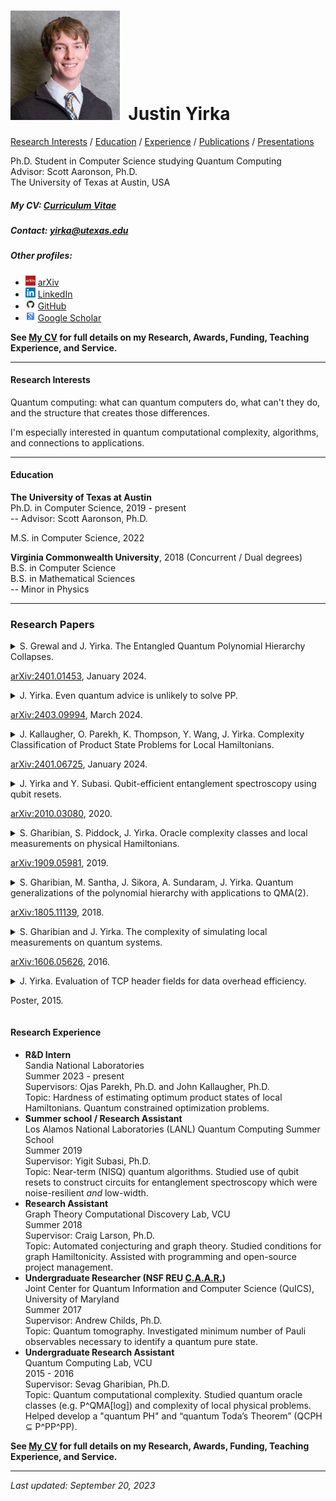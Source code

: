 # <img src="./Headshot1.jpg" style="height: 175px;" />&nbsp; Justin Yirka  

[Research Interests](#research-interests) / [Education](#education) / [Experience](#research-experience) / [Publications](#journal-publications) / [Presentations](#conference-presentations)

Ph.D. Student in Computer Science studying Quantum Computing  
Advisor: Scott Aaronson, Ph.D.  
The University of Texas at Austin, USA

##### My CV: [Curriculum Vitae](./CV_JYirka.pdf)

##### Contact: [yirka@utexas.edu](mailto:yirka@utexas.edu)

##### Other profiles:

  - <img src="./logos/arxiv.jpg" width="16"> [arXiv](https://arxiv.org/a/yirka_j_1.html)
  - <img src="./logos/linkedin.png" width="16"> [LinkedIn](https://www.linkedin.com/in/yirkajk/)
  - <img src="./logos/github.png" width="16"> [GitHub](https://github.com/yirkajk)
  - <img src="./logos/googlescholar.png" width="16"> [Google Scholar](https://scholar.google.com/citations?user=UxIpR_UAAAAJ)

**See [My CV](./CV_JYirka.pdf) for full details on my Research, Awards, Funding, Teaching Experience, and Service.**

***

#### Research Interests
Quantum computing: what can quantum computers do, what can't they do, and the structure that creates those differences.  

I'm especially interested in quantum computational complexity, algorithms, and connections to applications.  

***

#### Education
**The University of Texas at Austin**  
Ph.D. in Computer Science, 2019 - present  
\-- Advisor: Scott Aaronson, Ph.D.  

M.S. in Computer Science, 2022

**Virginia Commonwealth University**, 2018 (Concurrent / Dual degrees)  
B.S. in Computer Science  
B.S. in Mathematical Sciences  
\-- Minor in Physics    

***

### Research Papers
<details>
  <summary>
  S. Grewal and J. Yirka. The Entangled Quantum Polynomial Hierarchy Collapses.  

  [arXiv:2401.01453](https://arxiv.org/abs/2401.01453), January 2024.
  </summary>

  - To appear in Proceedings of *39th Computational Complexity Conference (CCC)*, Ann Arbor, MI, USA, July 2024.  
  - Poster at Conference on Quantum Information Processing (QIP), Taipei, Taiwan, January 2024.  
  - [arXiv:2401.01453](https://arxiv.org/abs/2401.01453) and [ECCC:TR24-006](https://eccc.weizmann.ac.il/report/2024/006/), January 2024.  
</details>

<details>
  <summary>
  J. Yirka. Even quantum advice is unlikely to solve PP.  

  [arXiv:2403.09994](https://arxiv.org/abs/2403.09994), March 2024.
  </summary>

  - [arXiv:2403.09994](https://arxiv.org/abs/2403.09994) and [ECCC:TR24-052](https://eccc.weizmann.ac.il/report/2024/052/), March 2024.  
</details>

<details>
  <summary>
  J. Kallaugher, O. Parekh, K. Thompson, Y. Wang, J. Yirka. Complexity Classification of Product State Problems for Local Hamiltonians.  

  [arXiv:2401.06725](https://arxiv.org/abs/2401.06725), January 2024.  
  </summary>

  - Contributed talk at Conference on Quantum Information Processing (QIP), Taipei, Taiwan, January 2024.  
  Video available [here](https://www.youtube.com/watch?v=k8Rsm4ihNlw).
  - [arXiv:2401.06725](https://arxiv.org/abs/2401.06725), January 2024.  
</details>

<details>
  <summary>
  J. Yirka and Y. Subasi. Qubit-efficient entanglement spectroscopy using qubit resets.  

  [arXiv:2010.03080](https://arxiv.org/abs/2010.03080), 2020.
  </summary>

  - *Quantum*, 5:535, 2021. [doi:10.22331/q-2021-09-02-535](https://doi.org/10.22331/q-2021-09-02-535).  
  - Contributed talk by J. Yirka at Conference for Young Quantum Information Scientists (YQIS), Virtual, 2021.     
  - Contributed talk at APS March Meeting, Virtual, 2021.  
  - Contributed talk at 20th Asian Quantum Information Science Conference (AQIS), Virtual, 2020.  Video available [here](https://youtu.be/J9AnuKkgrIk).  
  - [arXiv:2010.03080](https://arxiv.org/abs/2010.03080), 2020.  
</details>

<details>
  <summary>
  S. Gharibian, S. Piddock, J. Yirka. Oracle complexity classes and local measurements on physical Hamiltonians.

  [arXiv:1909.05981](https://arxiv.org/abs/1909.05981), 2019.
  </summary>  

  - In Proceedings of *37th Symposium on Theoretical Aspects of Computer Science (STACS)*, Montpellier, France, 2020. [doi:10.4230/LIPIcs.STACS.2020.20](https://doi.org/10.4230/LIPIcs.STACS.2020.20).  
  - Contributed talk at Conference on Quantum Information Processing (QIP), Shenzhen, China, 2020.  
  Video available [here](https://www.koushare.com/video/videodetail/4234).   
  - Poster at Conference on the Theory of Quantum Computation, Communication, and Cryptography (TQC), College Park, MD, USA, 2019.  
  - Poster at Workshop on Quantum Computing Theory in Practice (QCTIP), Bristol, UK, 2019.  
  - Poster at Conference on Quantum Information Processing (QIP), Boulder, CO, USA, 2019.  
  - Contributed talk at Asian Quantum Information Science Conference (AQIS), Nagoya, Japan, 2018.  
  - [arXiv:1909.05981](https://arxiv.org/abs/1909.05981), 2019.  
  - Additional videos:  
  Seminar by Sev in "Quantum computing in isolation" series available [here](https://www.youtube.com/watch?v=i8hLbBpS7Qk).  
</details>

<details>
  <summary>
  S. Gharibian, M. Santha, J. Sikora, A. Sundaram, J. Yirka. Quantum generalizations of the polynomial hierarchy with applications to QMA(2).  

  [arXiv:1805.11139](https://arxiv.org/abs/1805.11139), 2018.
  </summary>

  - *Computational Complexity*, 31:12, 2022. [doi:10.1007/s00037-022-00231-8](https://doi.org/10.1007/s00037-022-00231-8).  
  - Poster at Conference on Quantum Information Processing (QIP), Boulder, CO, USA, 2019.  
  - Contributed talk at Asian Quantum Information Science Conference (AQIS), Nagoya, Japan, 2018. — “Long”/plenary talk: top 7% of submissions.  
  - In Proceedings of *43rd Symposium on Mathematical Foundations of Computer Science (MFCS)*, Liverpool, UK, 2018. [doi:10.4230/LIPIcs.MFCS.2018.58](https://doi.org/10.4230/LIPIcs.MFCS.2018.58).  
  - [arXiv:1805.11139](https://arxiv.org/abs/1805.11139), 2018.  
</details>

<details>
  <summary>
  S. Gharibian and J. Yirka. The complexity of simulating local measurements on quantum systems.  

  [arXiv:1606.05626](https://arxiv.org/abs/1606.05626), 2016.
  </summary>

  - *Quantum*, 3:189, 2019. [doi:10.22331/q-2019-09-30-189](https://doi.org/10.22331/q-2019-09-30-189).  
  - In Proceedings of *12th Conference on the Theory of Quantum Computation, Communication, and Cryptography (TQC)*, Paris, France, 2017. [doi:10.4230/LIPIcs.TQC.2017.2](https://doi.org/10.4230/LIPIcs.TQC.2017.2).    
  - Poster at Conference on Quantum Information Processing (QIP). Seattle, USA, 2017.  
  - [arXiv:1606.05626](https://arxiv.org/abs/1606.05626), 2016.  
  - Additional videos:  
  Seminar by Sev at Leibniz Universität Hannover available [here](https://www.youtube.com/watch?v=nCCVg4OOuYM).  
</details>  

<details>
  <summary>
  J. Yirka. Evaluation of TCP header fields for data overhead efficiency.  

  Poster, 2015.
  </summary>

  - Poster at National Conference on Undergraduate Research (NCUR), Asheville, NC, USA, 2016.  
  - Poster at VCU Symposium for Undergraduate Research and Creativity, Richmond, VA, USA, 2015. — **Awarded "Launch Award for Outstanding Research Poster"**  
</details>



#### Research Experience
  - **R&D Intern**  
  Sandia National Laboratories  
  Summer 2023 - present  
  Supervisors: Ojas Parekh, Ph.D. and John Kallaugher, Ph.D.  
  Topic: Hardness of estimating optimum product states of local Hamiltonians. Quantum constrained optimization problems.  
  - **Summer school / Research Assistant**  
  Los Alamos National Laboratories (LANL) Quantum Computing Summer School  
  Summer 2019  
  Supervisor: Yigit Subasi, Ph.D.  
  Topic: Near-term (NISQ) quantum algorithms. Studied use of qubit resets to construct circuits for entanglement spectroscopy which were noise-resilient *and* low-width.    
  - **Research Assistant**  
  Graph Theory Computational Discovery Lab, VCU  
  Summer 2018  
  Supervisor: Craig Larson, Ph.D.  
  Topic: Automated conjecturing and graph theory. Studied conditions for graph Hamiltonicity. Assisted with programming and open-source project management.
  - **Undergraduate Researcher (NSF REU [C.A.A.R.](http://www.cs.umd.edu/projects/reucaar/))**  
  Joint Center for Quantum Information and Computer Science (QuICS), University of Maryland  
  Summer 2017  
  Supervisor: Andrew Childs, Ph.D.  
  Topic: Quantum tomography. Investigated minimum number of Pauli observables necessary to identify a quantum pure state.
  - **Undergraduate Research Assistant**  
  Quantum Computing Lab, VCU  
  2015 - 2016  
  Supervisor: Sevag Gharibian, Ph.D.  
  Topic: Quantum computational complexity. Studied quantum oracle classes (e.g. P^QMA[log]) and complexity of local physical problems. Helped develop a "quantum PH" and “quantum Toda’s Theorem” (QCPH ⊆ P^PP^PP).


**See [My CV](./CV_JYirka.pdf) for full details on my Research, Awards, Funding, Teaching Experience, and Service.**

***

*Last updated: September 20, 2023*
